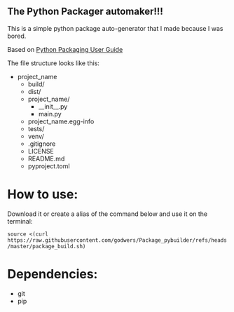 ## The Python Packager automaker!!!
This is a simple python package auto-generator that I made because I was bored.

Based on [Python Packaging User Guide](https://packaging.python.org/en/latest/tutorials/packaging-projects/)

The file structure looks like this:
- project_name
   - build/
   - dist/
   - project_name/  
     - \_\_init_\_\.py
     - main.py
   - project_name.egg-info
   - tests/
   - venv/
   - .gitignore
   - LICENSE
   - README.md
   - pyproject.toml

# How to use:
Download it or create a alias of the command below and use it on the terminal:

``source <(curl https://raw.githubusercontent.com/godwers/Package_pybuilder/refs/heads/master/package_build.sh)``

# Dependencies:
- git
- pip


